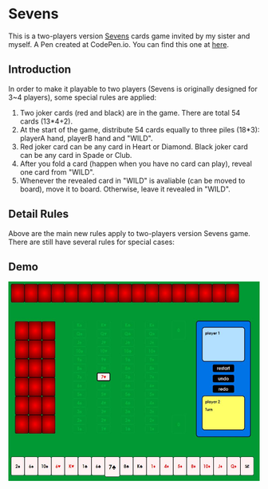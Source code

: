 # Sevens
This is a two-players version [Sevens](https://en.wikipedia.org/wiki/Sevens_(card_game)) cards game invited by my sister and myself. A Pen created at CodePen.io. You can find this one at [here](https://codepen.io/whereitisvc/pen/NMzbRV).

## Introduction
In order to make it playable to two players (Sevens is originally designed for 3~4 players), some special rules are applied:
1. Two joker cards (red and black) are in the game. There are total 54 cards (13\*4+2).
2. At the start of the game, distribute 54 cards equally to three piles (18\*3): playerA hand, playerB hand and "WILD".
3. Red joker card can be any card in Heart or Diamond. Black joker card can be any card in Spade or Club.
4. After you fold a card (happen when you have no card can play), reveal one card from "WILD".
5. Whenever the revealed card in "WILD" is avaliable (can be moved to board), move it to board. Otherwise, leave it revealed in "WILD".

## Detail Rules
Above are the main new rules apply to two-players version Sevens game. There are still have several rules for special cases:


## Demo
<img src="demo/1.JPG" width=550 height=400/>
